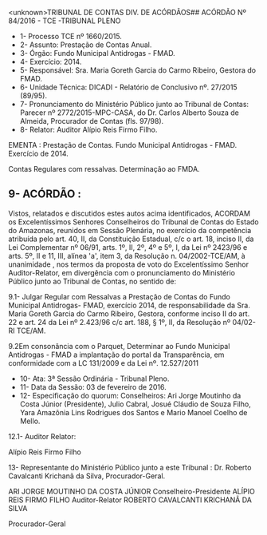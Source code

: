 &lt;unknown&gt;TRIBUNAL DE CONTAS DIV. DE ACÓRDÃOS## ACÓRDÃO Nº 84/2016 - TCE -TRIBUNAL PLENO

- 1- Processo TCE nº 1660/2015.
- 2- Assunto: Prestação de Contas Anual.
- 3- Órgão: Fundo Municipal Antidrogas - FMAD.
- 4- Exercício: 2014.
- 5- Responsável: Sra. Maria Goreth Garcia do Carmo Ribeiro, Gestora do FMAD.
- 6- Unidade Técnica: DICADI - Relatório de Conclusivo nº. 27/2015 (89/95).
- 7-  Pronunciamento  do Ministério Público  junto  ao Tribunal  de Contas: Parecer  nº 2772/2015-MPC-CASA, do Dr. Carlos Alberto Souza de Almeida, Procurador de Contas (fls. 97/98).
- 8- Relator: Auditor Alípio Reis Firmo Filho.

EMENTA :  Prestação de Contas. Fundo  Municipal Antidrogas - FMAD.  Exercício de 2014.

Contas Regulares com ressalvas. Determinação ao FMDA.

## 9- ACÓRDÃO :

Vistos, relatados e discutidos estes autos acima identificados, ACORDAM os Excelentíssimos  Senhores  Conselheiros  do  Tribunal  de  Contas  do  Estado  do Amazonas, reunidos em Sessão Plenária, no exercício da competência atribuída pelo art. 40, II, da Constituição Estadual, c/c o art. 18, inciso II, da Lei Complementar nº 06/91, arts. 1º, II, 2º, 4º e 5º, I, da Lei nº 2423/96 e arts. 5º, II e 11, III, alínea 'a', item 3, da Resolução n. 04/2002-TCE/AM, à unanimidade , nos termos da proposta de voto do Excelentíssimo Senhor  Auditor-Relator, em  divergência com  o  pronunciamento  do  Ministério  Público junto ao Tribunal de Contas, no sentido de:

9.1-  Julgar Regular  com  Ressalvas a  Prestação  de  Contas  do  Fundo Municipal  Antidrogas- FMAD, exercício 2014, de responsabilidade da Sra.  Maria Goreth Garcia  do  Carmo  Ribeiro,  Gestora, conforme  inciso  II  do  art.  22  e  art.  24  da  Lei  nº 2.423/96 c/c art. 188, § 1º, II, da Resolução nº 04/02- RI TCE/AM.

9.2Em  consonância  com  o Parquet, Determinar ao  Fundo  Municipal Antidrogas - FMAD a implantação do portal da Transparência, em conformidade com a LC 131/2009 e da Lei nº. 12.527/2011

- 10- Ata: 3ª Sessão Ordinária - Tribunal Pleno.
- 11- Data da Sessão: 03 de fevereiro de 2016.
- 12-  Especificação  do  quorum: Conselheiros:  Ari  Jorge  Moutinho  da  Costa  Júnior (Presidente), Julio Cabral, Josué Cláudio de Souza Filho, Yara Amazônia Lins Rodrigues dos Santos e Mario Manoel Coelho de Mello.

12.1- Auditor Relator:

Alípio Reis Firmo Filho

13- Representante do Ministério Público junto a este Tribunal : Dr. Roberto Cavalcanti Krichanã da Silva, Procurador-Geral.

ARI JORGE MOUTINHO DA COSTA JÚNIOR Conselheiro-Presidente ALÍPIO REIS FIRMO FILHO Auditor-Relator ROBERTO CAVALCANTI KRICHANÃ DA SILVA

Procurador-Geral